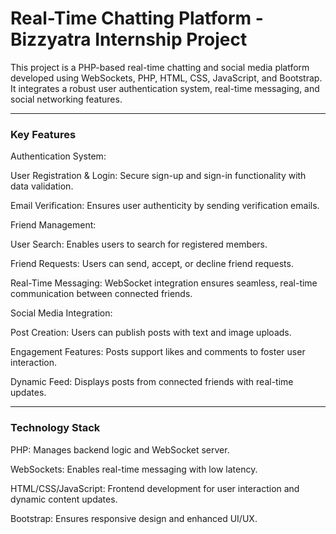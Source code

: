 <h1>Real-Time Chatting Platform - Bizzyatra Internship Project</h1>

This project is a PHP-based real-time chatting and social media platform developed using WebSockets, PHP, HTML, CSS, JavaScript, and Bootstrap. It integrates a robust user authentication system, real-time messaging, and social networking features.
<hr/>
<h3>Key Features</h3>


Authentication System:

User Registration & Login: Secure sign-up and sign-in functionality with data validation.

Email Verification: Ensures user authenticity by sending verification emails.

Friend Management:

User Search: Enables users to search for registered members.

Friend Requests: Users can send, accept, or decline friend requests.

Real-Time Messaging: WebSocket integration ensures seamless, real-time communication between connected friends.

Social Media Integration:

Post Creation: Users can publish posts with text and image uploads.

Engagement Features: Posts support likes and comments to foster user interaction.

Dynamic Feed: Displays posts from connected friends with real-time updates.
<hr/>
<h3>Technology Stack</h3>

PHP: Manages backend logic and WebSocket server.

WebSockets: Enables real-time messaging with low latency.

HTML/CSS/JavaScript: Frontend development for user interaction and dynamic content updates.

Bootstrap: Ensures responsive design and enhanced UI/UX.
